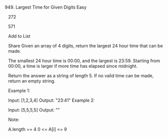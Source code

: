 949. Largest Time for Given Digits
Easy

272

571

Add to List

Share
Given an array of 4 digits, return the largest 24 hour time that can be made.

The smallest 24 hour time is 00:00, and the largest is 23:59.  Starting from 00:00, a time is larger if more time has elapsed since midnight.

Return the answer as a string of length 5.  If no valid time can be made, return an empty string.



Example 1:

Input: [1,2,3,4]
Output: "23:41"
Example 2:

Input: [5,5,5,5]
Output: ""


Note:

A.length == 4
0 <= A[i] <= 9
